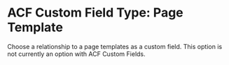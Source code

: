 # ACF Custom Field Type: Page Template

Choose a relationship to a page templates as a custom field. This option is not 
currently an option with ACF Custom Fields.